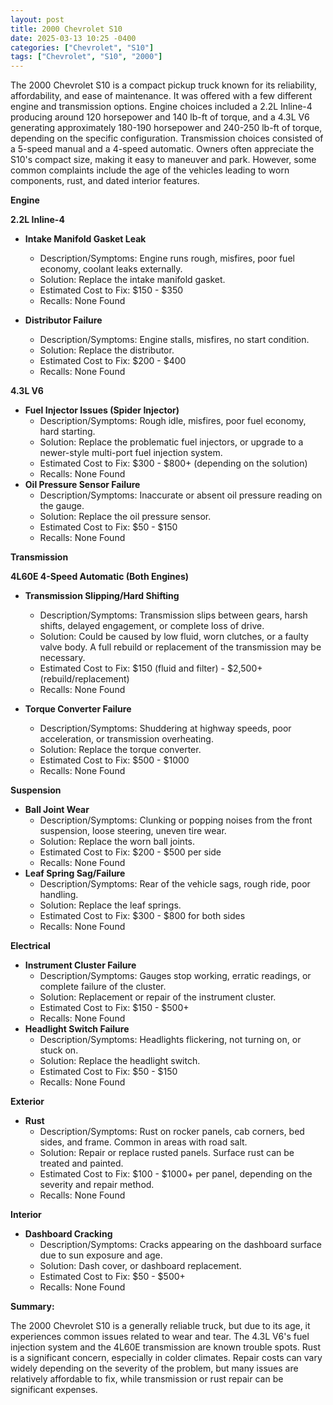 ```yaml
---
layout: post
title: 2000 Chevrolet S10
date: 2025-03-13 10:25 -0400
categories: ["Chevrolet", "S10"]
tags: ["Chevrolet", "S10", "2000"]
---
```

The 2000 Chevrolet S10 is a compact pickup truck known for its reliability, affordability, and ease of maintenance. It was offered with a few different engine and transmission options. Engine choices included a 2.2L Inline-4 producing around 120 horsepower and 140 lb-ft of torque, and a 4.3L V6 generating approximately 180-190 horsepower and 240-250 lb-ft of torque, depending on the specific configuration. Transmission choices consisted of a 5-speed manual and a 4-speed automatic. Owners often appreciate the S10's compact size, making it easy to maneuver and park. However, some common complaints include the age of the vehicles leading to worn components, rust, and dated interior features.

**Engine**

**2.2L Inline-4**
*   **Intake Manifold Gasket Leak**
    *   Description/Symptoms: Engine runs rough, misfires, poor fuel economy, coolant leaks externally.
    *   Solution: Replace the intake manifold gasket.
    *   Estimated Cost to Fix: $150 - $350
    *   Recalls: None Found

*   **Distributor Failure**
    *   Description/Symptoms: Engine stalls, misfires, no start condition.
    *   Solution: Replace the distributor.
    *   Estimated Cost to Fix: $200 - $400
    *   Recalls: None Found

**4.3L V6**

*   **Fuel Injector Issues (Spider Injector)**
    *   Description/Symptoms: Rough idle, misfires, poor fuel economy, hard starting.
    *   Solution: Replace the problematic fuel injectors, or upgrade to a newer-style multi-port fuel injection system.
    *   Estimated Cost to Fix: $300 - $800+ (depending on the solution)
    *   Recalls: None Found
*   **Oil Pressure Sensor Failure**
    *   Description/Symptoms: Inaccurate or absent oil pressure reading on the gauge.
    *   Solution: Replace the oil pressure sensor.
    *   Estimated Cost to Fix: $50 - $150
    *   Recalls: None Found

**Transmission**

**4L60E 4-Speed Automatic (Both Engines)**

*   **Transmission Slipping/Hard Shifting**
    *   Description/Symptoms: Transmission slips between gears, harsh shifts, delayed engagement, or complete loss of drive.
    *   Solution: Could be caused by low fluid, worn clutches, or a faulty valve body. A full rebuild or replacement of the transmission may be necessary.
    *   Estimated Cost to Fix: $150 (fluid and filter) - $2,500+ (rebuild/replacement)
    *   Recalls: None Found

*   **Torque Converter Failure**
    *   Description/Symptoms: Shuddering at highway speeds, poor acceleration, or transmission overheating.
    *   Solution: Replace the torque converter.
    *   Estimated Cost to Fix: $500 - $1000
    *   Recalls: None Found

**Suspension**

*   **Ball Joint Wear**
    *   Description/Symptoms: Clunking or popping noises from the front suspension, loose steering, uneven tire wear.
    *   Solution: Replace the worn ball joints.
    *   Estimated Cost to Fix: $200 - $500 per side
    *   Recalls: None Found
*   **Leaf Spring Sag/Failure**
    *   Description/Symptoms: Rear of the vehicle sags, rough ride, poor handling.
    *   Solution: Replace the leaf springs.
    *   Estimated Cost to Fix: $300 - $800 for both sides
    *   Recalls: None Found

**Electrical**

*   **Instrument Cluster Failure**
    *   Description/Symptoms: Gauges stop working, erratic readings, or complete failure of the cluster.
    *   Solution: Replacement or repair of the instrument cluster.
    *   Estimated Cost to Fix: $150 - $500+
    *   Recalls: None Found
*   **Headlight Switch Failure**
    *   Description/Symptoms: Headlights flickering, not turning on, or stuck on.
    *   Solution: Replace the headlight switch.
    *   Estimated Cost to Fix: $50 - $150
    *   Recalls: None Found

**Exterior**

*   **Rust**
    *   Description/Symptoms: Rust on rocker panels, cab corners, bed sides, and frame. Common in areas with road salt.
    *   Solution: Repair or replace rusted panels. Surface rust can be treated and painted.
    *   Estimated Cost to Fix: $100 - $1000+ per panel, depending on the severity and repair method.
    *   Recalls: None Found

**Interior**

*   **Dashboard Cracking**
    *   Description/Symptoms: Cracks appearing on the dashboard surface due to sun exposure and age.
    *   Solution: Dash cover, or dashboard replacement.
    *   Estimated Cost to Fix: $50 - $500+
    *   Recalls: None Found

**Summary:**

The 2000 Chevrolet S10 is a generally reliable truck, but due to its age, it experiences common issues related to wear and tear. The 4.3L V6's fuel injection system and the 4L60E transmission are known trouble spots. Rust is a significant concern, especially in colder climates. Repair costs can vary widely depending on the severity of the problem, but many issues are relatively affordable to fix, while transmission or rust repair can be significant expenses.


